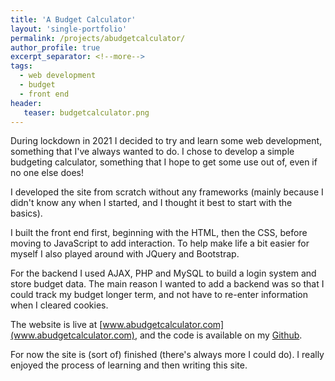 ```yaml
---
title: 'A Budget Calculator'
layout: 'single-portfolio'
permalink: /projects/abudgetcalculator/
author_profile: true
excerpt_separator: <!--more-->
tags:
  - web development
  - budget
  - front end
header:
   teaser: budgetcalculator.png
---
```


During lockdown in 2021 I decided to try and learn some web development, something that I've always wanted to do.
I chose to develop a simple budgeting calculator, something that I hope to get some use out of, even if no one else does!
<!--more-->

I developed the site from scratch without any frameworks (mainly because I didn't know any when I started, and I thought it best to start with the basics).

I built the front end first, beginning with the HTML, then the CSS, before moving to JavaScript to add interaction. 
To help make life a bit easier for myself I also played around with JQuery and Bootstrap.

For the backend I used AJAX, PHP and MySQL to build a login system and store budget data. 
The main reason I wanted to add a backend was so that I could track my budget longer term, and not have to re-enter information when I cleared cookies.

The website is live at [www.abudgetcalculator.com](www.abudgetcalculator.com), and the code is available on my [Github](https://github.com/kennege/ABudgetCalculator).

For now the site is (sort of) finished (there's always more I could do).
I really enjoyed the process of learning and then writing this site. 
